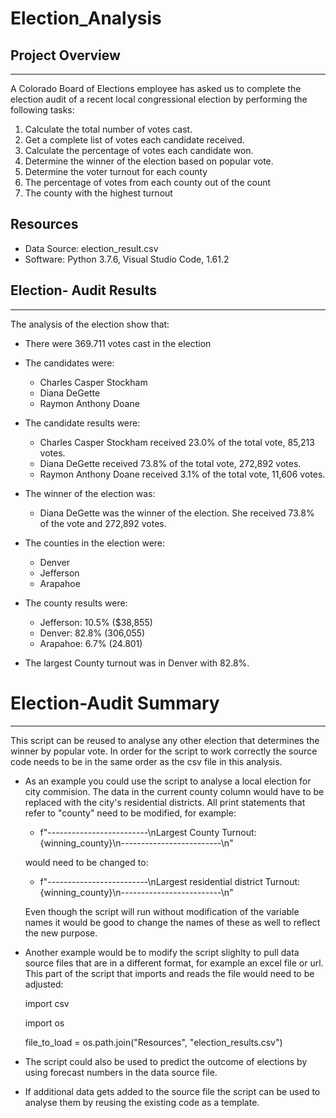 # Election_Analysis

## Project Overview
***
A Colorado Board of Elections employee has asked us to complete the election audit of a recent local congressional election by performing the following tasks:

1. Calculate the total number of votes cast.
2. Get a complete list of votes each candidate received.
3. Calculate the percentage of votes each candidate won.
4. Determine the winner of the election based on popular vote.
5. Determine the voter turnout for each county
6. The percentage of votes from each county out of the count
7. The county with the highest turnout

## Resources
- Data Source: election_result.csv
- Software: Python 3.7.6, Visual Studio Code, 1.61.2


## Election- Audit Results
***
The analysis of the election show that:

- There were 369.711 votes cast in the election

- The candidates were: 
    - Charles Casper Stockham
    - Diana DeGette
    - Raymon Anthony Doane
    
- The candidate results were:
    - Charles Casper Stockham received 23.0% of the total vote, 85,213 votes.
    - Diana DeGette received 73.8% of the total vote, 272,892 votes.
    - Raymon Anthony Doane received 3.1% of the total vote, 11,606 votes.
       
- The winner of the election was:

    - Diana DeGette was the winner of the election. She received 73.8% of the vote and 272,892 votes.

- The counties in the election were:
     - Denver
     - Jefferson
     - Arapahoe

- The county results were: 
    - Jefferson: 10.5% ($38,855)
    - Denver: 82.8% (306,055)
    - Arapahoe: 6.7% (24.801)

- The largest County turnout was in Denver with 82.8%.

# Election-Audit Summary
***
This script can be reused to analyse any other election that determines the winner by popular vote. 
In order for the script to work correctly the source code needs to be in the same order as the csv file in this 
analysis. 

 - As an example you could use the script to analyse a local election for city commision.
   The data in the current county column would have to be replaced with the city's residential districts.
   All print statements that refer to "county" need to be modified, for example:
   
   - f"-------------------------\nLargest County Turnout: {winning_county}\n-------------------------\n"
  
    would need to be changed to:
  
   - f"-------------------------\nLargest residential district Turnout: {winning_county}\n-------------------------\n"
  
   Even though the script will run without modification of the variable names it would be good to change the names of these as well to reflect the new purpose. 
   
-  Another example would be to modify the script slighlty to pull data source files that are in a different format, for example an excel file or url.
   This part of the script that imports and reads the file would need to be adjusted:
  
    import csv
    
    import os

    file_to_load = os.path.join("Resources", "election_results.csv")
  
-  The script could also be used to predict the outcome of elections by using forecast numbers in the data source file. 

-  If additional data gets added to the source file the script can be used to analyse them by reusing the existing code as a template. 
   
    



